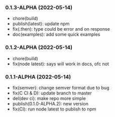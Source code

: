 ### **0.1.3-ALPHA** (2022-05-14)  
  
- chore(build)  
- publish(latest): update npm  
- fix(.then): type could be error and on response  
- doc(examples): add some quick examples    
  
### **0.1.2-ALPHA** (2022-05-14)

-   chore(build)
-   fix(node latest): says will work in docs, ofc not

### **0.1.1-ALPHA** (2022-05-14)

-   fix(semver): change semver format due to bug
-   fix(C CI & D): update branch to master
-   del(dev ci): make repo more simple
-   publish(0.1.0-ALPHA.2): new version
-   fix(CI): run node latest to publish to npm
